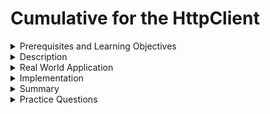 # Cumulative for the  HttpClient
<details><summary>Prerequisites and Learning Objectives</summary>

# Prerequisites

- Sound knowledge of HTML, CSS, and JavaScript.
- The basic idea of the MVC (Model-View-Controller) architecture.
- Basic knowledge about TypeScript.


# Learning Objectives

- To define HTTP-Client.


</details>
<details><summary>Description</summary>

# Description

- To download or upload data and access other back-end services, most front-end applications must communicate with a server using the HTTP protocol. The HttpClient is a lightweight, easy-to-use, and robust HTTP client library. It allows developers to collect external data and post, get etc.

- The `HttpClient` Module is already included when creating a new Angular app. We just need to register it in our Angular application. In `src/app/app.module.ts` file, import the *HttpClient* module to make use of the *HttpClient* service.

```typescript
import { HttpClient }    from '@angular/common/http';
```
Also, include the HttpClientModule in `@NgModule`'s imports array.
```typescript
@NgModule({
  imports: [
    BrowserModule,
    HttpClient
   ]
})
```
</details>
<details><summary>Real World Application</summary>

# Real World Applications

- Consider the Signup page in an application, the data entered by the user should be sent to the backend to store it in the database. This can be achieved by HTTP-Client.
- Consider a login page, the data entered by the user is sent to the backend and the verified in backend and finally the backend returns the user data to Angular if the login details are valid. 

</details>
<details><summary>Implementation</summary> 

# Implementation

- Before Using `HttpClient` we need to import this in `app/app.module.ts`

We are going to create a fake backend server using the [json-server](https://www.npmjs.com/package/json-server) NPM module in our Angular app. This module will allow us to communicate with a server to which we can send and receive data locally.

Run the `npm install -g json-server`command to set the fake json-server globally.

In the root folder of the Angular project, create a folder by the name of `backend` and also create a file by the name of `database.json`. This file will have our fake JSON data. Add some fake data to the `database.json` file: 
```json
{
  "employees": [
        {"id" : 12 , "name" : "Chris", "age" : 22 },
        {"id" : 13 , "name" : "Joseph", "age" : 25 },
        {"id" : 14 , "name" : "Alex", "age" : 35 }
    ]
}
```
 We are done setting up a fake JSON server in our Angular application. To start the fake JSON server, run the `json-server --watch backend/database.json` command in the terminal. Now, your fake json server is up and running on port **3000**. You can view this employee's array by visiting http://localhost:3000/employees on the browser. Now that our server is ready, we communicate with the server through HTTP Requests. 

We create service files that allow us to handle all HTTP requests to our application. All *HttpClient* methods return an **observable** object, so we need to cast the observable object into an *Employee* type. 

Before, we create the service file we need to create an interface to define the *employee* type. So, the observable object returned by the HttpClient Methods can be cast to the *Employee* type.
```typescript
export interface Employee{
    id: number;
    name: string;
    age: number;
}
```
Let's create an *employee.service.ts file* to handle all HTTP requests. We import the `HttpClient` and `HttpHeaders` services to make the HTTP request work. Here, we create CRUD operations using *HttpClient* methods (GET, POST, PUT, DELETE) and also there is some error handling logic in it. 
```typescript
import { Injectable } from '@angular/core';
import { HttpClient, HttpHeaders } from '@angular/common/http';
import { Observable, throwError } from 'rxjs';
import { catchError, retry } from 'rxjs/operators';
import { Employee } from './Employee';

@Injectable({providedIn: 'root'})
export class EmployeeService {
  // Base URL
  baseurl = 'http://localhost:3000/employees/';
  
  constructor(private http: HttpClient) { }
  
  // Http Headers
  httpOptions = {
    headers: new HttpHeaders({
      'Content-Type': 'application/json'
    })
  }
  
  // POST
  CreateEmployee(data): Observable<Employee> {
    return this.http.post<Employee>(this.baseurl , JSON.stringify(data), this.httpOptions)
    .pipe(
      retry(1),
      catchError(this.errorHandl)
    )
  }  
  
  // GET
  GetEmployee(id): Observable<Employee> {
    return this.http.get<Employee>(this.baseurl + id)
    .pipe(
      retry(1),
      catchError(this.errorHandl)
    )
  }
  
  // GET
  GetEmployees(): Observable<Employee> {
    return this.http.get<Employee>(this.baseurl)
    .pipe(
      retry(1),
      catchError(this.errorHandl)
    )
  }
  
  // PUT
  UpdateEmployee(id, data): Observable<Employee> {
    return this.http.put<Employee>(this.baseurl + id, JSON.stringify(data), this.httpOptions)
    .pipe(
      retry(1),
      catchError(this.errorHandl)
    )
  }
  
  // DELETE
  DeleteEmployee(id){
    return this.http.delete<Employee>(this.baseurl + id, this.httpOptions)
    .pipe(
      retry(1),
      catchError(this.errorHandl)
    )
  }
  
  // Error handling
  errorHandl(error) {
    let errorMessage = '';
    if(error.error instanceof ErrorEvent) {
      // Get client-side error
      errorMessage = error.error.message;
    } else {
      // Get server-side error
      errorMessage = `Error Code: ${error.status}\nMessage: ${error.message}`;
    }
    console.log(errorMessage);
    return throwError(errorMessage);
  }
 
}
```
Let's make an **HTTP POST Request** to add one employee to the *employees* array in the local server using *HttpClient* service.

In the *app.component.ts* file,
```typescript
export class AppComponent implements OnInit{ 
    constructor(private employeeService : EmployeeService){}
    new_employee = {
        "id" : "18",
        "name" : "Grace",
        "age" :"22"
    };
    ngOnInit(){
        this.employeeService.CreateEmployee(this.new_employee)
            .subscribe(data =>{
                console.log("Post Request for creating new employee");
                console.log("id: " + data.id); 
                console.log("name: " + data.name);
                console.log("age: " + data.age);
            }
        );
    } 
}
//Logs:
//Post Request for creating new employee
// id: 18
// name: Grace
// age: 22
```

Now let's make an **HTTP GET Request** to get  specific employee details from the *employees* array in the local server using *HttpClient* service.

In the *app.component.ts* file,
```typescript
export class AppComponent implements OnInit{ 
  constructor(private employeeService : EmployeeService){}
  employee : Employee;
  ngOnInit(){
      this.employeeService.GetEmployee(12)
          .subscribe(data =>{
              console.log("GET Request to get an employee with id - 12");
              console.log("name: " + data.name);
              console.log("age: " + data.age);
          }
      );
  } 
}
//Logs:
//GET Request to get an employee with id - 12
// name: Chris
// age: 22
```

Let's make an **HTTP GET Request** to get all the employee details in the *employees* array.

In the *app.component.ts* file,
```typescript
@Component({
  selector: 'app-root',
  template: `
<div>
  <h2> Employee List</h2>
  <ul *ngFor = "let emp of employees">
    <li>{{ emp.id }} - {{ emp.name }} - {{emp.age}}</li> 
  </ul>
</div>
  `,
  styleUrls: ['./app.component.css']
})
export class AppComponent implements OnInit{ 
  constructor(private employeeService : EmployeeService){}
  employees : Employee;
  ngOnInit(){
      this.employeeService.GetEmployees()
          .subscribe(data =>{
                this.employees = data;
          }
      );
  } 
}
```
Output:

![](/modules_new/resources/http-output.PNG)

Let's make an **HTTP PUT Request** to update specific employee details in the *employees* array.

```typescript
export class AppComponent implements OnInit{ 
  constructor(private employeeService : EmployeeService){}
  employee = {
    "name": "Adam",
    "age": "28"
  }
  ngOnInit(){
      this.employeeService.UpdateEmployee(18, this.employee )
          .subscribe(data =>{
              console.log("PUT Request to update the employee with id - 18");
              console.log("updated name :" + data.name);
              console.log("updated age :" + data.age);
          }
      );
  } 
}
//Logs:
//PUT Request to update the employee with id - 18
//updated name :Adam
//updated age :28
```

Let's make an **HTTP DELETE Request** to delete a specific employee in the *employees* array.
```typescript
export class AppComponent implements OnInit{ 
  constructor(private employeeService : EmployeeService){}
  ngOnInit(){
    this.employeeService.DeleteEmployee(18)
          .subscribe(data =>{
              console.log("DELETE Request to delete the employee with id - 18");
              console.log(data);             
          }
      );
  } 
}
```
Console Logs:

![](/modules_new/resources/http-delete-output.PNG)

We can request a specific employee's details by passing the `id` in the request URL. If the `id` in the request URL is not present in the *employee* array, it results in a server-side error. These errors can be handled by the error handler method defined in the *EmployeeService*.
```typescript
//Here, we make get a request for the already deleted employee record which returns an HTTP error response.
ngOnInit(){
    this.employeeService.GetEmployee(18)
          .subscribe(data =>{
              console.log("GET Request to get an employee with id - 18");
              console.log(data);

          }
      );
    }
```
</details>
<details><summary>Summary</summary> 

# Summary

- The new Angular HTTP Client is a great evolution when compared to the previous HTTP client it's more user-friendly and helps to improve the type safety of our code. It also supports several extra use cases
This new HTTP client will exist side-by-side with the previous HTTP module, to allow an easier migration.
</details>
<details><summary>Practice Questions</summary>

[Practice Questions](./Quiz.gift)</details>
